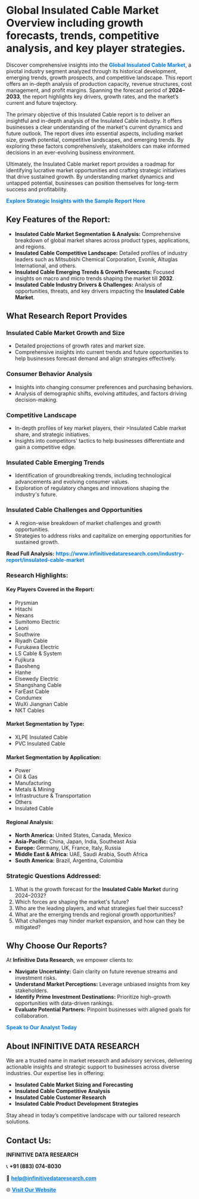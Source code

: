 <h1>Global Insulated Cable Market Overview including growth forecasts, trends, competitive analysis, and key player strategies.</h1>
<p>
Discover comprehensive insights into the 
<a href="https://www.infinitivedataresearch.com/industry-report/insulated-cable-market" rel="dofollow" style="color: #007BFF; text-decoration: none;"><strong>Global Insulated Cable Market</strong></a>, a pivotal industry segment analyzed through its historical development, emerging trends, growth prospects, and competitive landscape. This report offers an in-depth analysis of production capacity, revenue structures, cost management, and profit margins. Spanning the forecast period of <strong>2024–2033</strong>, the report highlights key drivers, growth rates, and the market’s current and future trajectory.
</p>
<p>
The primary objective of this Insulated Cable report is to deliver an insightful and in-depth analysis of the Insulated Cable industry. It offers businesses a clear understanding of the market's current dynamics and future outlook. The report dives into essential aspects, including market size, growth potential, competitive landscapes, and emerging trends. By exploring these factors comprehensively, stakeholders can make informed decisions in an ever-evolving business environment.
</p>
<p>
Ultimately, the Insulated Cable market report provides a roadmap for identifying lucrative market opportunities and crafting strategic initiatives that drive sustained growth. By understanding market dynamics and untapped potential, businesses can position themselves for long-term success and profitability.
</p>
<p>
<a href="https://www.infinitivedataresearch.com/request-sample/reportId=110395" style="color: #007BFF; text-decoration: none;"><strong>Explore Strategic Insights with the Sample Report Here</strong></a>
</p>

<h2>Key Features of the Report:</h2>
<ul>
<li><strong>Insulated Cable Market Segmentation & Analysis:</strong> Comprehensive breakdown of global market shares across product types, applications, and regions.</li>
<li><strong>Insulated Cable Competitive Landscape:</strong> Detailed profiles of industry leaders such as Mitsubishi Chemical Corporation, Evonik, Altuglas International, and others.</li>
<li><strong>Insulated Cable Emerging Trends & Growth Forecasts:</strong> Focused insights on macro and micro trends shaping the market till <strong>2032</strong>.</li>
<li><strong>Insulated Cable Industry Drivers & Challenges:</strong> Analysis of opportunities, threats, and key drivers impacting the <strong>Insulated Cable Market</strong>.</li>
</ul>

<h2>What Research Report Provides</h2>
<h3>Insulated Cable Market Growth and Size</h3>
<ul>
<li>Detailed projections of growth rates and market size.</li>
<li>Comprehensive insights into current trends and future opportunities to help businesses forecast demand and align strategies effectively.</li>
</ul>

<h3>Consumer Behavior Analysis</h3>
<ul>
<li>Insights into changing consumer preferences and purchasing behaviors.</li>
<li>Analysis of demographic shifts, evolving attitudes, and factors driving decision-making.</li>
</ul>

<h3>Competitive Landscape</h3>
<ul>
<li>In-depth profiles of key market players, their >Insulated Cable market share, and strategic initiatives.</li>
<li>Insights into competitors' tactics to help businesses differentiate and gain a competitive edge.</li>
</ul>

<h3>Insulated Cable Emerging Trends</h3>
<ul>
<li>Identification of groundbreaking trends, including technological advancements and evolving consumer values.</li>
<li>Exploration of regulatory changes and innovations shaping the industry's future.</li>
</ul>

<h3>Insulated Cable Challenges and Opportunities</h3>
<ul>
<li>A region-wise breakdown of market challenges and growth opportunities.</li>
<li>Strategies to address risks and capitalize on emerging opportunities for sustained growth.</li>
</ul>
<p><strong>Read Full Analysis:</strong> <a href="https://www.infinitivedataresearch.com/industry-report/insulated-cable-market" rel="dofollow" style="color: #007BFF; text-decoration: none;"><strong>https://www.infinitivedataresearch.com/industry-report/insulated-cable-market</strong></a></p>
<h3>Research Highlights:</h3>
<h4>Key Players Covered in the Report:</h4>
<ul><li>Prysmian</li><li>Hitachi</li><li>Nexans</li><li>Sumitomo Electric</li><li>Leoni</li><li>Southwire</li><li>Riyadh Cable</li><li>Furukawa Electric</li><li>LS Cable &amp; System</li><li>Fujikura</li><li>Baosheng</li><li>Hanhe</li><li>Elsewedy Electric</li><li>Shangshang Cable</li><li>FarEast Cable</li><li>Condumex</li><li>WuXi Jiangnan Cable</li><li>NKT Cables</li></ul>
<h4>Market Segmentation by Type:</h4>
<ul><li>XLPE Insulated Cable</li><li>PVC Insulated Cable</li></ul>
<h4>Market Segmentation by Application:</h4>
<ul><li>Power</li><li>Oil &amp; Gas</li><li>Manufacturing</li><li>Metals &amp; Mining</li><li>Infrastructure &amp; Transportation</li><li>Others</li><li>Insulated Cable</li></ul>

<h4>Regional Analysis:</h4>
<ul>
<li><strong>North America:</strong> United States, Canada, Mexico</li>
<li><strong>Asia-Pacific:</strong> China, Japan, India, Southeast Asia</li>
<li><strong>Europe:</strong> Germany, UK, France, Italy, Russia</li>
<li><strong>Middle East & Africa:</strong> UAE, Saudi Arabia, South Africa</li>
<li><strong>South America:</strong> Brazil, Argentina, Colombia</li>
</ul>

<h3>Strategic Questions Addressed:</h3>
<ol>
<li>What is the growth forecast for the <strong>Insulated Cable Market</strong> during 2024–2032?</li>
<li>Which forces are shaping the market's future?</li>
<li>Who are the leading players, and what strategies fuel their success?</li>
<li>What are the emerging trends and regional growth opportunities?</li>
<li>What challenges may hinder market expansion, and how can they be mitigated?</li>
</ol>

<h2>Why Choose Our Reports?</h2>
<p>At <strong>Infinitive Data Research</strong>, we empower clients to:</p>
<ul>
<li><strong>Navigate Uncertainty:</strong> Gain clarity on future revenue streams and investment risks.</li>
<li><strong>Understand Market Perceptions:</strong> Leverage unbiased insights from key stakeholders.</li>
<li><strong>Identify Prime Investment Destinations:</strong> Prioritize high-growth opportunities with data-driven rankings.</li>
<li><strong>Evaluate Potential Partners:</strong> Pinpoint businesses with aligned goals for collaboration.</li>
</ul>
<p><a href="https://www.infinitivedataresearch.com/industry-report/insulated-cable-market" rel="dofollow" style="color: #007BFF; text-decoration: none;"><strong>Speak to Our Analyst Today</strong></a></p>

<h2>About INFINITIVE DATA RESEARCH</h2>
<p>We are a trusted name in market research and advisory services, delivering actionable insights and strategic support to businesses across diverse industries. Our expertise lies in offering:</p>
<ul>
<li><strong>Insulated Cable Market Sizing and Forecasting</strong></li>
<li><strong>Insulated Cable Competitive Analysis</strong></li>
<li><strong>Insulated Cable Customer Research</strong></li>
<li><strong>Insulated Cable Product Development Strategies</strong></li>
</ul>
<p>Stay ahead in today’s competitive landscape with our tailored research solutions.</p>

<h2>Contact Us:</h2>
<p><strong>INFINITIVE DATA RESEARCH</strong></p>
<p>📞 <strong>+91 (883) 074-8030</strong></p>
<p>📧 <strong><a href="mailto:help@infinitivedataresearch.com" style="color: #007BFF;">help@infinitivedataresearch.com</a></strong></p>
<p>🌐 <strong><a href="https://www.infinitivedataresearch.com" rel="dofollow" style="color: #007BFF;">Visit Our Website</a></strong></p>